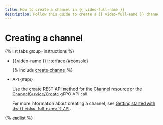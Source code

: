 ```yaml
---
title: How to create a channel in {{ video-full-name }}
description: Follow this guide to create a {{ video-full-name }} channel.
---
```


# Creating a channel

{% list tabs group=instructions %}

- {{ video-name }} interface {#console}

  {% include [create-channel](../../../_includes/video/create-channel.md) %}

- API {#api}

  Use the [create](../../api-ref/Channel/create.md) REST API method for the [Channel](../../api-ref/Channel/index.md) resource or the [ChannelService/Create](../../api-ref/grpc/Channel/create.md) gRPC API call.
  
  For more information about creating a channel, see [Getting started with the {{ video-full-name }} API](../../api-ref/quickstart.md#create-channel).

{% endlist %}